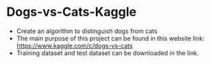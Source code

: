 # Dogs-vs-Cats-Kaggle
* Create an algorithm to distinguish dogs from cats
* The main purpose of this project can be found in this website link: https://www.kaggle.com/c/dogs-vs-cats
* Training dataset and test dataset can be downloaded in the link.
